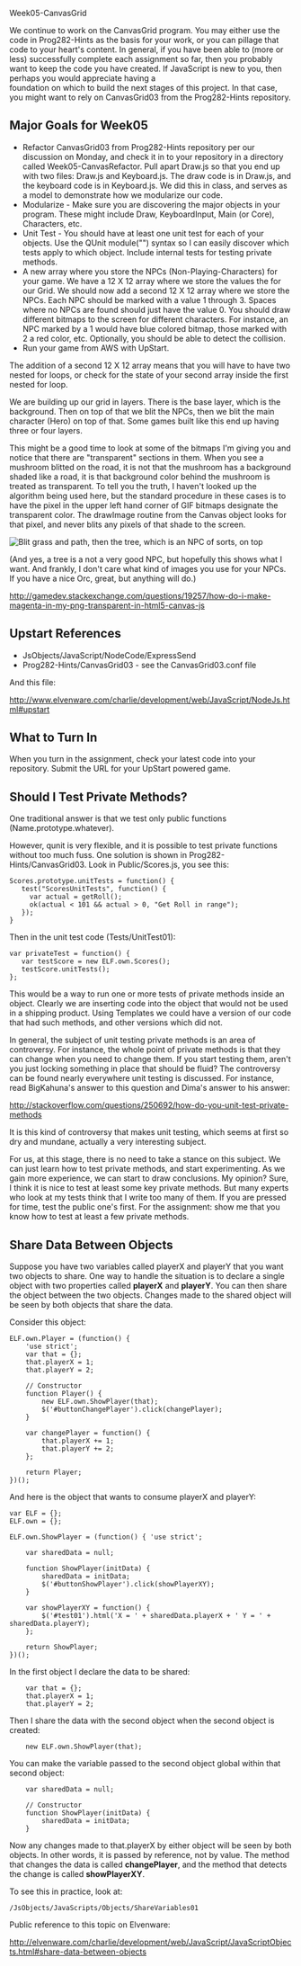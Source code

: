 Week05-CanvasGrid

We continue to work on the CanvasGrid program. You may either use the
code in Prog282-Hints as the basis for your work, or you can pillage
that code to your heart's content. In general, if you have been 
able to (more or less) successfully complete each assignment so far,
then you probably want to keep the code you have created. If JavaScript
is new to you, then perhaps you would appreciate having a  
foundation on which to build the next stages of this project. In that
case, you might want to rely on CanvasGrid03 from the Prog282-Hints
repository.

Major Goals for Week05
----------------------

* Refactor CanvasGrid03 from Prog282-Hints repository per our discussion
on Monday, and check it in to your repository in a directory called
Week05-CanvasRefactor. Pull apart Draw.js so that you end up with two
files: Draw.js and Keyboard.js. The draw code is in Draw.js, and the
keyboard code is in Keyboard.js. We did this in class, and serves as
a model to demonstrate how we modularize our code.
* Modularize - Make sure you are discovering the major objects in your
program. These might include Draw, KeyboardInput, Main (or Core), 
Characters, etc.
* Unit Test - You should have at least one unit test for each of your
objects. Use the QUnit module("") syntax so I can easily discover
which tests apply to which object. Include internal tests for testing
private methods.
* A new array where you store the NPCs (Non-Playing-Characters) for your
game. We have a 12 X 12 array where we store the values the for our 
Grid. We should now add a second 12 X 12 array where we store the
NPCs. Each NPC should be marked with a value 1 through 3. Spaces where
no NPCs are found should just have the value 0. You should
draw different bitmaps to the screen for different characters. For 
instance, an NPC marked by a 1 would have blue colored bitmap, those
marked with 2 a red color, etc. Optionally, you should be able to detect 
the collision.
* Run your game from AWS with UpStart. 


The addition of a second 12 X 12 array means that you will have to have
two nested for loops, or check for the state of your second array 
inside the first nested for loop.

We are building up our grid in layers. There is the base layer, which
is the background. Then on top of that we blit the NPCs, then we blit
the main character (Hero) on top of that. Some games built like this
end up having three or four layers. 

This might be a good time to look at some of the bitmaps I'm giving
you and notice that there are "transparent" sections in them. When
you see a mushroom blitted on the road, it is not that the mushroom
has a background shaded like a road, it is that background color behind
the mushroom is treated as transparent. To tell you the truth, I haven't
looked up the algorithm being used here, but the standard procedure in
these cases is to have the pixel in the upper left hand corner of GIF
bitmaps designate the transparent color. The drawImage routine from
the Canvas object looks for that pixel, and never blits any pixels
of that shade to the screen.

![Blit grass and path, then the tree, which is an NPC of sorts, on top](../Images/Grid02.png)

(And yes, a tree is a not a very good NPC, but hopefully this shows
what I want. And frankly, I don't care what kind of images you use
for your NPCs. If you have a nice Orc, great, but anything will do.)

<http://gamedev.stackexchange.com/questions/19257/how-do-i-make-magenta-in-my-png-transparent-in-html5-canvas-js>

Upstart References
------------------

- JsObjects/JavaScript/NodeCode/ExpressSend
- Prog282-Hints/CanvasGrid03 - see the CanvasGrid03.conf file

And this file:

<http://www.elvenware.com/charlie/development/web/JavaScript/NodeJs.html#upstart>

What to Turn In
---------------

When you turn in the assignment, check your latest code into your 
repository. Submit the URL for your UpStart powered game.

Should I Test Private Methods?
------------------------------

One traditional answer is that we test only public functions 
(Name.prototype.whatever).

However, qunit is very flexible, and it is possible to test private 
functions without too much fuss. One solution is shown in 
Prog282-Hints/CanvasGrid03. Look in Public/Scores.js, you see this:

~~~~
Scores.prototype.unitTests = function() {
   test("ScoresUnitTests", function() {
     var actual = getRoll();
     ok(actual < 101 && actual > 0, "Get Roll in range");
   });
}
~~~~ 

Then in the unit test code (Tests/UnitTest01):

~~~~
var privateTest = function() {
   var testScore = new ELF.own.Scores();
   testScore.unitTests();
};
~~~~ 

This would be a way to run one or more tests of private methods inside an 
object. Clearly we are inserting code into the object that would not be used 
in a shipping product. Using Templates we could have a version of our code 
that had such methods, and other versions which did not. 

In general, the subject of unit testing private methods is an area of 
controversy. For instance, the whole point of private methods is that they 
can change when you need to change them. If you start testing them, aren't 
you just locking something in place that should be fluid? The controversy 
can be found nearly everywhere unit testing is discussed. For instance, read 
BigKahuna's answer to this question and Dima's answer to his answer:

<http://stackoverflow.com/questions/250692/how-do-you-unit-test-private-methods>

It is this kind of controversy that makes unit testing, which seems at first 
so dry and mundane, actually a very interesting subject.

For us, at this stage, there is no need to take a stance on this subject. We 
can just learn how to test private methods, and start experimenting. As we 
gain more experience, we can start to draw conclusions. My opinion? Sure, I 
think it is nice to test at least some key private methods. But many experts 
who look at my tests think that I write too many of them. If you are pressed 
for time, test the public one's first. For the assignment: show me that you 
know how to test at least a few private methods.

Share Data Between Objects
--------------------------

Suppose you have two variables called playerX and playerY that you
want two objects to share. One way to handle the situation is to declare
a single object with two properties called **playerX** and **playerY**. You
can then share the object between the two objects. Changes made to the
shared object will be seen by both objects that share the data.

Consider this object:

~~~~
ELF.own.Player = (function() {
	'use strict';
	var that = {};
	that.playerX = 1;
	that.playerY = 2;

	// Constructor
	function Player() {
		new ELF.own.ShowPlayer(that);
		$('#buttonChangePlayer').click(changePlayer);
	}

	var changePlayer = function() {
		that.playerX += 1;
		that.playerY += 2;
	};

	return Player;
})();
~~~~

And here is the object that wants to consume playerX and playerY:

~~~~
var ELF = {};
ELF.own = {};

ELF.own.ShowPlayer = (function() { 'use strict';

	var sharedData = null;

	function ShowPlayer(initData) {
		sharedData = initData;
		$('#buttonShowPlayer').click(showPlayerXY);
	}

	var showPlayerXY = function() {
		$('#test01').html('X = ' + sharedData.playerX + ' Y = ' + sharedData.playerY);
	};

	return ShowPlayer;
})();
~~~~

In the first object I declare the data to be shared:

~~~~
	var that = {};
	that.playerX = 1;
	that.playerY = 2;
~~~~

Then I share the data with the second object when the second object is created:

~~~~
	new ELF.own.ShowPlayer(that);
~~~~

You can make the variable passed to the second object global within that second 
object:

~~~~
	var sharedData = null;

	// Constructor
	function ShowPlayer(initData) {
		sharedData = initData;
	}
~~~~

Now any changes made to that.playerX by either object will be seen by both 
objects. In other words, it is passed by reference, not by value. The method
that changes the data is called **changePlayer**, and the method that detects
the change is called **showPlayerXY**.

To see this in practice, look at:

	/JsObjects/JavaScripts/Objects/ShareVariables01
	
Public reference to this topic on Elvenware:

<http://elvenware.com/charlie/development/web/JavaScript/JavaScriptObjects.html#share-data-between-objects>

